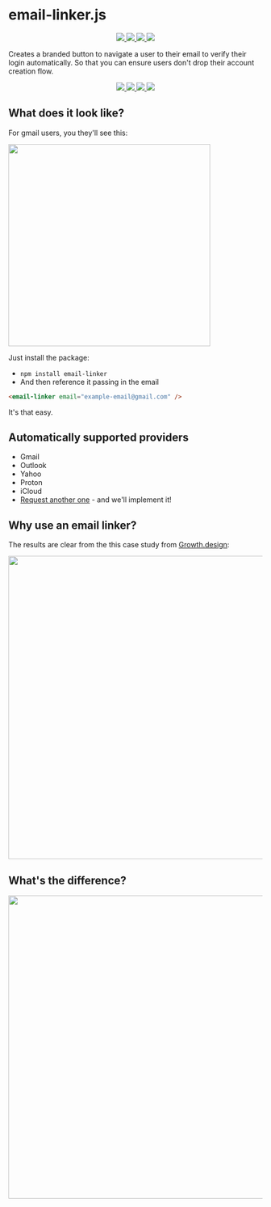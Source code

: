 # email-linker.js
<p align="center">
    <a href="./LICENSE" alt="apache 2.0 license">
      <img src="https://img.shields.io/badge/license-Apache%202.0-blue.svg">
    </a>
    <a href="https://badge.fury.io/js/email-linker" alt="npm version">
        <img src="https://badge.fury.io/js/email-linker.svg">
    </a>
    <a href="https://badge.fury.io/js/email-linker" alt="npm version">
      <img src="https://badgen.net/bundlephobia/minzip/email-linker?color=green">
    </a>
    <a href="https://www.webcomponents.org/element/email-linker" alt="published on webcomponents.org">
        <img src="https://img.shields.io/badge/webcomponents.org-Email%20Linker-blue.svg?style=social">
    </a>
</p>

Creates a branded button to navigate a user to their email to verify their login automatically. So that you can ensure users don't drop their account creation flow.

<p align="center">
    <a href="./LICENSE" alt="apache 2.0 license">
      <img src="https://img.shields.io/badge/license-Apache%202.0-blue.svg">
    </a>
    <a href="https://badge.fury.io/js/email-linker" alt="npm version">
        <img src="https://badge.fury.io/js/email-linker.svg">
    </a>
    <a href="https://badge.fury.io/js/email-linker" alt="npm version">
      <img src="https://badgen.net/bundlephobia/minzip/email-linker?color=green">
    </a>
    <a href="https://www.webcomponents.org/element/email-linker" alt="published on webcomponents.org">
        <img src="https://img.shields.io/badge/webcomponents.org-Email%20Linker-blue.svg?style=social">
    </a>
</p>


## What does it look like?
For gmail users, you they'll see this:

<img src="https://user-images.githubusercontent.com/5056218/206877156-b7c2df3f-2ec1-4169-bb03-2f58f015f153.png" width="400">

Just install the package:

* `npm install email-linker`
* And then reference it passing in the email

```html
<email-linker email="example-email@gmail.com" />
```

It's that easy.

## Automatically supported providers
* Gmail
* Outlook
* Yahoo
* Proton
* iCloud
* [Request another one](https://github.com/Rhosys/email-linker/issues) - and we'll implement it!


## Why use an email linker?

The results are clear from the this case study from [Growth.design](https://growth.design/sniper-link#experiment-result):

<img src="https://user-images.githubusercontent.com/5056218/206877116-3330761d-3600-4490-8642-3e2c3d5fe434.gif" width="600">

## What's the difference?

<img src="https://growth.design/_next/image?url=%2F_next%2Fstatic%2Fmedia%2Fsniper-link-ab-test-experiment.3bb49b89.png&w=3840&q=75" width="600">

